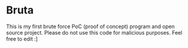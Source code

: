# Bruta
This is my first brute force PoC (proof of concept) program and open source project.
Please do not use this code for malicious purposes.
Feel free to edit :]
